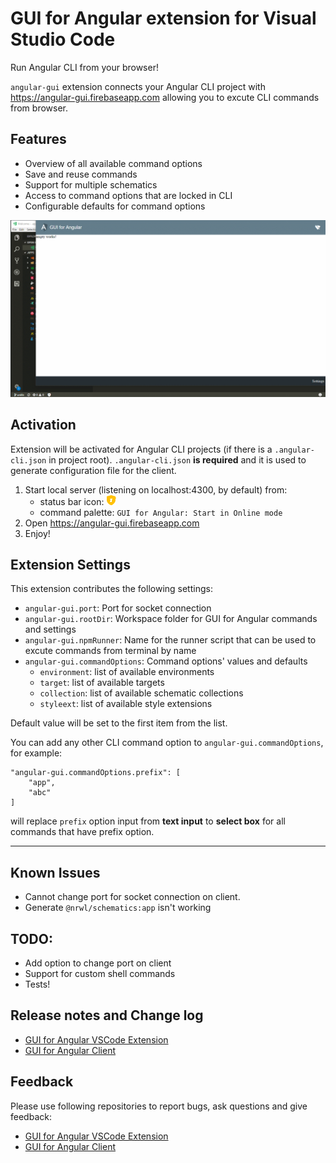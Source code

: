 # GUI for Angular extension for Visual Studio Code

Run Angular CLI from your browser!

`angular-gui` extension connects your Angular CLI project with https://angular-gui.firebaseapp.com allowing you to excute CLI commands from browser.

## Features

* Overview of all available command options
* Save and reuse commands
* Support for multiple schematics
* Access to command options that are locked in CLI
* Configurable defaults for command options

![Alpha release](https://raw.githubusercontent.com/angular-gui/vscode-angular-gui/master/src/images/angular-gui-alpha-0.1.2.gif)

## Activation

Extension will be activated for Angular CLI projects (if there is a `.angular-cli.json` in project root). `.angular-cli.json` **is required** and it is used to generate configuration file for the client.

1. Start local server (listening on localhost:4300, by default) from:
    * status bar icon: ![shield icon](https://raw.githubusercontent.com/angular-gui/vscode-angular-gui/master/src/images/octicon-shield.png)
    * command palette: `GUI for Angular: Start in Online mode`
2. Open https://angular-gui.firebaseapp.com
3. Enjoy!

## Extension Settings

This extension contributes the following settings:

* `angular-gui.port`: Port for socket connection
* `angular-gui.rootDir`: Workspace folder for GUI for Angular commands and settings
* `angular-gui.npmRunner`: Name for the runner script that can be used to excute commands from terminal by name
* `angular-gui.commandOptions`: Command options' values and defaults
  * `environment`: list of available environments
  * `target`: list of available targets
  * `collection`: list of available schematic collections
  * `styleext`: list of available style extensions

Default value will be set to the first item from the list.

You can add any other CLI command option to `angular-gui.commandOptions`, for example:

    "angular-gui.commandOptions.prefix": [
        "app", 
        "abc"
    ]

will replace `prefix` option input from **text input** to **select box** for all commands that have prefix option. 

---

## Known Issues

* Cannot change port for socket connection on client.
* Generate `@nrwl/schematics:app` isn't working

## TODO:

* Add option to change port on client
* Support for custom shell commands
* Tests!

## Release notes and Change log

* [GUI for Angular VSCode Extension](https://github.com/angular-gui/vscode-angular-gui/blob/master/CHANGELOG.md)
* [GUI for Angular Client](https://github.com/angular-gui/client-angular-gui/blob/master/CHANGELOG.md)

## Feedback

Please use following repositories to report bugs, ask questions and give feedback:

* [GUI for Angular VSCode Extension](https://github.com/angular-gui/vscode-angular-gui/issues)
* [GUI for Angular Client](https://github.com/angular-gui/client-angular-gui/issues)
